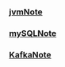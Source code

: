 ### [jvmNote](https://github.com/wangjunjie0817/note/blob/master/jvm/jvmNote.md)
### [mySQLNote](https://github.com/wangjunjie0817/note/blob/master/jvm/jvmNote.md)
### [KafkaNote](https://github.com/wangjunjie0817/note/blob/master/Kafka/KafkaNote.md)
